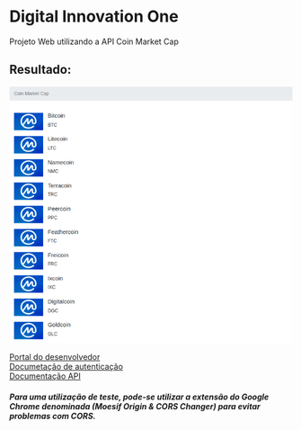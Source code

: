 # Digital Innovation One
Projeto Web utilizando a API Coin Market Cap <br>

## Resultado:

![Resultado](resultado.png)

[Portal do desenvolvedor](https://pro.coinmarketcap.com/signup/) <br>
[Documetação de autenticação](https://coinmarketcap.com/api/documentation/v1/#section/Authentication) <br>
[Documentação API](https://coinmarketcap.com/api/documentation/v1/#) <br>

##### Para uma utilização de teste, pode-se utilizar a extensão do Google Chrome denominada (Moesif Origin & CORS Changer) para evitar problemas com CORS.
